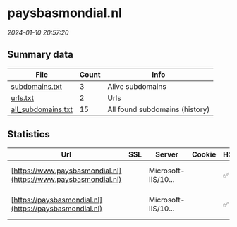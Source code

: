 # paysbasmondial.nl
*2024-01-10 20:57:20*
## Summary data
| File       | Count | Info |
|------------|-------|------|
|[subdomains.txt](/data/paysbasmondial.nl/subdomains.txt)|3|Alive subdomains|
|[urls.txt](/data/paysbasmondial.nl/urls.txt)|2|Urls|
|[all_subdomains.txt](/data/paysbasmondial.nl/all_subdomains.txt)|15|All found subdomains (history)|
## Statistics
| Url | SSL | Server | Cookie | HSTS | CSP | XFO | XXP | RP | Tech |Title |
|------------|-------|------|------|------|------|------|------|------|------|------|
|[https://www.paysbasmondial.nl](https://www.paysbasmondial.nl)| |Microsoft-IIS/10...| |:white_check_mark: |:white_check_mark: | |:white_check_mark: |HSTS IIS:10.0 Wi...|Document Moved|
|[https://paysbasmondial.nl](https://paysbasmondial.nl)| |Microsoft-IIS/10...| |:white_check_mark: |:white_check_mark: | |:white_check_mark: |HSTS IIS:10.0 Wi...|Document Moved|